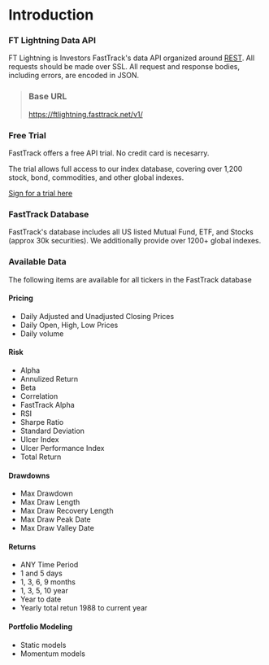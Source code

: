 # Introduction

### FT Lightning Data API
FT Lightning is Investors FastTrack's data API organized around [REST](http://en.wikipedia.org/wiki/Representational_State_Transfer). All requests should be made over SSL. All request and response bodies, including errors, are encoded in JSON.

>### Base URL
>https://ftlightning.fasttrack.net/v1/

### Free Trial
FastTrack offers a free API trial. No credit card is necesarry. 

The trial allows full access to our index database, covering over 1,200 stock, bond, commodities, and other global indexes. 

[Sign for a trial here](https://subscribe.fasttrack.net/landing/api/apilanding.html)



### FastTrack Database
FastTrack's database includes all US listed Mutual Fund, ETF, and Stocks (approx 30k securities). We additionally provide over 1200+ global indexes. 


### Available Data
The following items are available for all tickers in the FastTrack database

#### Pricing
- Daily Adjusted and Unadjusted Closing Prices
- Daily Open, High, Low Prices
- Daily volume


#### Risk
- Alpha
- Annulized Return
- Beta
- Correlation
- FastTrack Alpha
- RSI
- Sharpe Ratio
- Standard Deviation
- Ulcer Index
- Ulcer Performance Index
- Total Return

#### Drawdowns
- Max Drawdown
- Max Draw Length
- Max Draw Recovery Length
- Max Draw Peak Date
- Max Draw Valley Date
#### Returns
- ANY Time Period
- 1 and 5 days
- 1, 3, 6, 9 months
- 1, 3, 5, 10 year
- Year to date
- Yearly total retun 1988 to current year

#### Portfolio Modeling
- Static models
- Momentum models